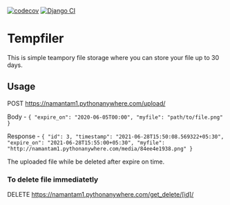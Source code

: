 [![codecov](https://codecov.io/gh/namantam1/tempfiler/branch/main/graph/badge.svg?token=I9T16R1WYJ)](https://codecov.io/gh/namantam1/tempfiler)
[![Django CI](https://github.com/namantam1/tempfiler/actions/workflows/django.yml/badge.svg)](https://github.com/namantam1/tempfiler/actions/workflows/django.yml)

# Tempfiler

This is simple teampory file storage where you can store your file up to 30 days.


## Usage

POST https://namantam1.pythonanywhere.com/upload/ 

Body -
`{
"expire_on": "2020-06-05T00:00",
"myfile": "path/to/file.png"
}
`

Response - 
`
{
    "id": 3,
    "timestamp": "2021-06-28T15:50:08.569322+05:30",
    "expire_on": "2021-06-28T15:55:00+05:30",
    "myfile": "http://namantam1.pythonanywhere.com/media/84ee4e1938.png"
}
`

The uploaded file while be deleted after expire on time.

### To delete file immediatetly

DELETE https://namantam1.pythonanywhere.com/get_delete/[id]/ 

